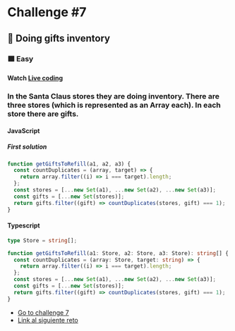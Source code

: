 # Challenge #7

## 🎄 Doing gifts inventory

### 🟩 Easy

#### Watch [Live coding](https://youtu.be/mE0abqZt5RE)

### In the Santa Claus stores they are doing inventory. There are three stores (which is represented as an Array each). In each store there are gifts.

#### JavaScript

##### First solution

```js
function getGiftsToRefill(a1, a2, a3) {
  const countDuplicates = (array, target) => {
    return array.filter((i) => i === target).length;
  };
  const stores = [...new Set(a1), ...new Set(a2), ...new Set(a3)];
  const gifts = [...new Set(stores)];
  return gifts.filter((gift) => countDuplicates(stores, gift) === 1);
}
```

#### Typescript

```ts
type Store = string[];

function getGiftsToRefill(a1: Store, a2: Store, a3: Store): string[] {
  const countDuplicates = (array: Store, target: string) => {
    return array.filter((i) => i === target).length;
  };
  const stores = [...new Set(a1), ...new Set(a2), ...new Set(a3)];
  const gifts = [...new Set(stores)];
  return gifts.filter((gift) => countDuplicates(stores, gift) === 1);
}
```

- [Go to challenge 7](https://adventjs.dev/challenges/2022/7)
- [Link al siguiente reto](./reto08.md)
